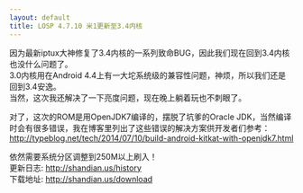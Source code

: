 ```yaml
---
layout: default
title: LOSP 4.7.10 米1更新至3.4内核
---
```

因为最新iptux大神修复了3.4内核的一系列致命BUG，因此我们现在回到3.4内核也没什么问题了。  
3.0内核用在Android 4.4上有一大坨系统级的兼容性问题，神烦，所以我们还是回到3.4安逸。  
当然，这次我还解决了一下亮度问题，现在晚上躺着玩也不刺眼了。
 
 <!-- more -->
 
 对了，这次的ROM是用OpenJDK7编译的，摆脱了坑爹的Oracle JDK，当然编译时会有很多错误，我在博客里列出了这些错误的解决方案供开发者们参考：<http://typeblog.net/tech/2014/07/10/build-android-kitkat-with-openjdk7.html>
 
 依然需要系统分区调整到250M以上刷入！  
更新日志: <http://shandian.us/history>  
下载地址: <http://shandian.us/download>
 
